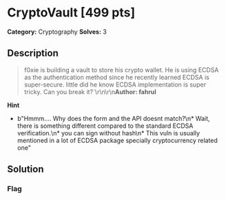 # CryptoVault [499 pts]

**Category:** Cryptography
**Solves:** 3

## Description
>f0xie is building a vault to store his crypto wallet. He is using ECDSA as the authentication method since he recently learned ECDSA is super-secure. little did he know ECDSA implementation is super tricky. Can you break it?`\r\n\r\n**Author: fahrul**

**Hint**
* b"Hmmm.... Why does the form and the API doesnt match?\n* Wait, there is something different compared to the standard ECDSA verification.\n* you can sign without hash\n* This vuln is usually mentioned in a lot of ECDSA package specially cryptocurrency related one"

## Solution

### Flag

